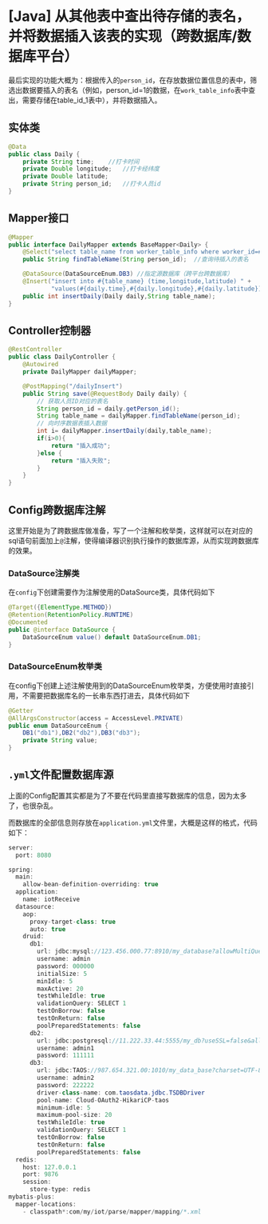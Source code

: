 # [Java] 从其他表中查出待存储的表名，并将数据插入该表的实现（跨数据库/数据库平台）

最后实现的功能大概为：根据传入的`person_id`，在存放数据位置信息的表中，筛选出数据要插入的表名（例如，person_id=1的数据，在`work_table_info`表中查出，需要存储在table_id_1表中），并将数据插入。

## 实体类

```java
@Data
public class Daily {
    private String time;	//打卡时间
    private Double longitude;	//打卡经纬度
    private Double latitude;
    private String person_id;	//打卡人员id
}
```
<!--more-->
## Mapper接口

```java
@Mapper
public interface DailyMapper extends BaseMapper<Daily> {
    @Select("select table_name from worker_table_info where worker_id=#{person_id}")
    public String findTableName(String person_id);	//查询待插入的表名

    @DataSource(DataSourceEnum.DB3)	//指定源数据库（跨平台跨数据库）
    @Insert("insert into #{table_name} (time,longitude,latitude) " +
            "values(#{daily.time},#{daily.longitude},#{daily.latitude})")
    public int insertDaily(Daily daily,String table_name);
}
```

## Controller控制器

```JAVA
@RestController
public class DailyController {
    @Autowired
    private DailyMapper dailyMapper;

    @PostMapping("/dailyInsert")
    public String save(@RequestBody Daily daily) {
        // 获取人员ID对应的表名
        String person_id = daily.getPerson_id();
        String table_name = dailyMapper.findTableName(person_id);
        // 向时序数据表插入数据
        int i= dailyMapper.insertDaily(daily,table_name);
        if(i>0){
            return "插入成功";
        }else {
            return "插入失败";
        }
    }
}
```

## Config跨数据库注解

这里开始是为了跨数据库做准备，写了一个注解和枚举类，这样就可以在对应的sql语句前面加上`@`注解，使得编译器识别执行操作的数据库源，从而实现跨数据库的效果。

### DataSource注解类

在`config`下创建需要作为注解使用的DataSource类，具体代码如下

```java
@Target({ElementType.METHOD})
@Retention(RetentionPolicy.RUNTIME)
@Documented
public @interface DataSource {
    DataSourceEnum value() default DataSourceEnum.DB1;
}
```

### DataSourceEnum枚举类

在config下创建上述注解使用到的DataSourceEnum枚举类，方便使用时直接引用，不需要把数据库名的一长串东西打进去，具体代码如下

```java
@Getter
@AllArgsConstructor(access = AccessLevel.PRIVATE)
public enum DataSourceEnum {
    DB1("db1"),DB2("db2"),DB3("db3");
    private String value;
}
```

 ## `.yml`文件配置数据库源

上面的Config配置其实都是为了不要在代码里直接写数据库的信息，因为太多了，也很杂乱。

而数据库的全部信息则存放在`application.yml`文件里，大概是这样的格式，代码如下：

```java
server:
  port: 8080

spring:
  main:
    allow-bean-definition-overriding: true
  application:
    name: iotReceive
  datasource:
    aop:
      proxy-target-class: true
      auto: true
    druid:
      db1:
        url: jdbc:mysql://123.456.000.77:8910/my_database?allowMultiQueries=true&autoReconnect=true&useUnicode=true&characterEncoding=utf8&zeroDateTimeBehavior=convertToNull&useSSL=false&allowPublicKeyRetrieval=true
        username: admin
        password: 000000
        initialSize: 5
        minIdle: 5
        maxActive: 20
        testWhileIdle: true
        validationQuery: SELECT 1
        testOnBorrow: false
        testOnReturn: false
        poolPreparedStatements: false
      db2:
        url: jdbc:postgresql://11.222.33.44:5555/my_db?useSSL=false&allowPublicKeyRetrieval=true
        username: admin1
        password: 111111
      db3:
        url: jdbc:TAOS://987.654.321.00:1010/my_data_base?charset=UTF-8&timezone=UTC-8
        username: admin2
        password: 222222
        driver-class-name: com.taosdata.jdbc.TSDBDriver
        pool-name: Cloud-OAuth2-HikariCP-taos
        minimum-idle: 5
        maximum-pool-size: 20
        testWhileIdle: true
        validationQuery: SELECT 1
        testOnBorrow: false
        testOnReturn: false
        poolPreparedStatements: false
  redis:
    host: 127.0.0.1
    port: 9876
    session:
      store-type: redis
mybatis-plus:
  mapper-locations:
    - classpath*:com/my/iot/parse/mapper/mapping/*.xml
```


